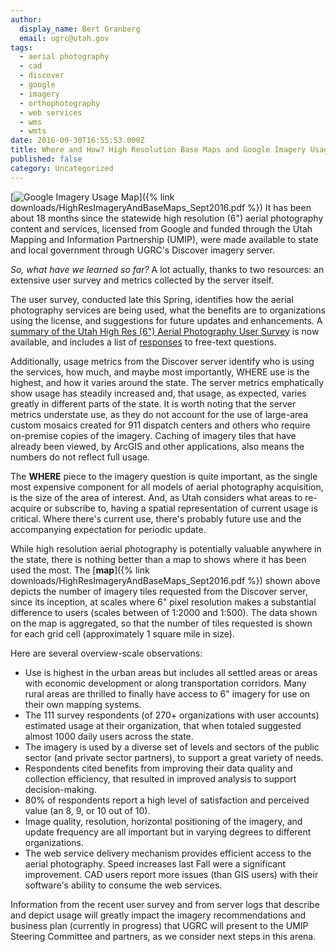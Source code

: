 ```yaml
---
author:
  display_name: Bert Granberg
  email: ugrc@utah.gov
tags:
  - aerial photography
  - cad
  - discover
  - google
  - imagery
  - orthophotography
  - web services
  - wms
  - wmts
date: 2016-09-30T16:55:53.000Z
title: Where and How? High Resolution Base Maps and Google Imagery Usage
published: false
category: Uncategorized
---
```


[![Google Imagery Usage Map](/images/404.png "view high res usage map")]({% link downloads/HighResImageryAndBaseMaps_Sept2016.pdf %})
It has been about 18 months since the statewide high resolution (6") aerial photography content and services, licensed from Google and funded through the Utah Mapping and Information Partnership (UMIP), were made available to state and local government through UGRC's Discover imagery server.

_So, what have we learned so far?_ A lot actually, thanks to two resources: an extensive user survey and metrics collected by the server itself.

The user survey, conducted late this Spring, identifies how the aerial photography services are being used, what the benefits are to organizations using the license, and suggestions for future updates and enhancements. A [summary of the Utah High Res (6") Aerial Photography User Survey](https://docs.google.com/presentation/d/1VbTqkHDGoprPYwGtmnOZ-BUVdfFnBz4Sk9VAZMs3mbM/edit?usp=sharing) is now available, and includes a list of [responses](https://docs.google.com/document/d/1iwLi8icm3OqF0GvEnblD6REiwcmUdug03Dny2vvXMMM/edit?usp=sharing) to free-text questions.

Additionally, usage metrics from the Discover server identify who is using the services, how much, and maybe most importantly, WHERE use is the highest, and how it varies around the state. The server metrics emphatically show usage has steadily increased and, that usage, as expected, varies greatly in different parts of the state. It is worth noting that the server metrics understate use, as they do not account for the use of large-area custom mosaics created for 911 dispatch centers and others who require on-premise copies of the imagery. Caching of imagery tiles that have already been viewed, by ArcGIS and other applications, also means the numbers do not reflect full usage.

The **WHERE** piece to the imagery question is quite important, as the single most expensive component for all models of aerial photography acquisition, is the size of the area of interest. And, as Utah considers what areas to re-acquire or subscribe to, having a spatial representation of current usage is critical. Where there's current use, there's probably future use and the accompanying expectation for periodic update.

While high resolution aerial photography is potentially valuable anywhere in the state, there is nothing better than a map to shows where it has been used the most. The [**map**]({% link downloads/HighResImageryAndBaseMaps_Sept2016.pdf %}) shown above depicts the number of imagery tiles requested from the Discover server, since its inception, at scales where 6" pixel resolution makes a substantial difference to users (scales between of 1:2000 and 1:500). The data shown on the map is aggregated, so that the number of tiles requested is shown for each grid cell (approximately 1 square mile in size).

Here are several overview-scale observations:

- Use is highest in the urban areas but includes all settled areas or areas with economic development or along transportation corridors. Many rural areas are thrilled to finally have access to 6" imagery for use on their own mapping systems.
- The 111 survey respondents (of 270+ organizations with user accounts) estimated usage at their organization, that when totaled suggested almost 1000 daily users across the state.
- The imagery is used by a diverse set of levels and sectors of the public sector (and private sector partners), to support a great variety of needs.
- Respondents cited benefits from improving their data quality and collection efficiency, that resulted in improved analysis to support decision-making.
- 80% of respondents report a high level of satisfaction and perceived value (an 8, 9, or 10 out of 10).
- Image quality, resolution, horizontal positioning of the imagery, and update frequency are all important but in varying degrees to different organizations.
- The web service delivery mechanism provides efficient access to the aerial photography. Speed increases last Fall were a significant improvement. CAD users report more issues (than GIS users) with their software's ability to consume the web services.

Information from the recent user survey and from server logs that describe and depict usage will greatly impact the imagery recommendations and business plan (currently in progress) that UGRC will present to the UMIP Steering Committee and partners, as we consider next steps in this arena.
